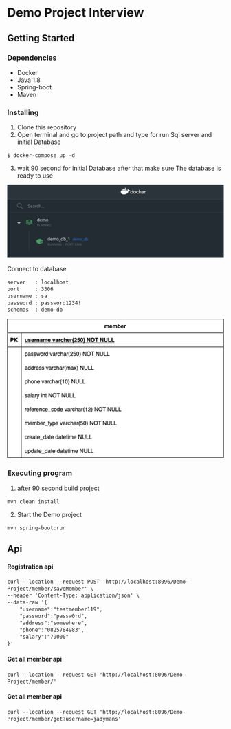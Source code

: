 # Demo Project Interview

## Getting Started

### Dependencies

* Docker
* Java 1.8
* Spring-boot
* Maven

### Installing

1. Clone this repository
2. Open terminal and go to project path and type for run Sql server and initial Database
```
$ docker-compose up -d 
```
3. wait 90 second for initial Database after that make sure The database is ready to use
<p align="left">
  <img src="image/docker-dashboard.png" width="600"/>
</p>

 Connect to database
```
server   : localhost
port     : 3306
username : sa
password : password1234!
schemas  : demo-db
```
<p align="left">
  <img src="image/member_tbl.png" width="600"/>
</p>

### Executing program

1. after 90 second build project
```
mvn clean install
```

2. Start the Demo project
```
mvn spring-boot:run
```

## Api

#### Registration api

```
curl --location --request POST 'http://localhost:8096/Demo-Project/member/saveMember' \
--header 'Content-Type: application/json' \
--data-raw '{
    "username":"testmember119",
    "password":"passw0rd",
    "address":"somewhere",
    "phone":"0825784983",
    "salary":"79000"
}'
```

#### Get all member api
```
curl --location --request GET 'http://localhost:8096/Demo-Project/member/'
```

#### Get all member api
```
curl --location --request GET 'http://localhost:8096/Demo-Project/member/get?username=jadymans'
```
